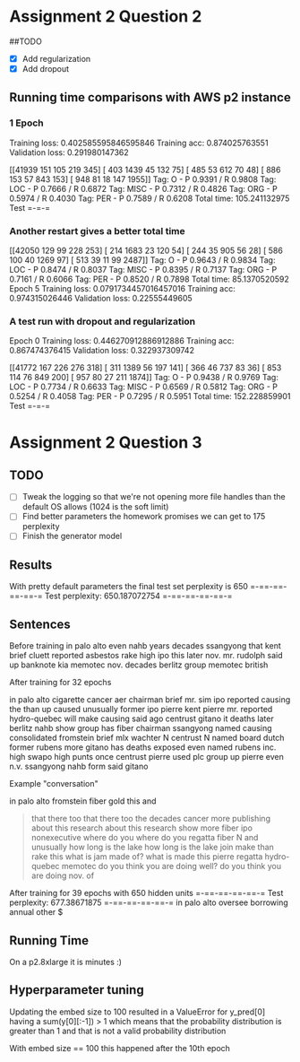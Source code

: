 # Assignment 2 Question 2
##TODO

- [x] Add regularization
- [x] Add dropout

## Running time comparisons with AWS p2 instance
### 1 Epoch
Training loss: 0.402585595846595846
Training acc: 0.874025763551
Validation loss: 0.291980147362

[[41939   151   105   219   345]
 [  403  1439    45   132    75]
 [  485    53   612    70    48]
 [  886   153    57   843   153]
 [  948    81    18   147  1955]]
Tag: O - P 0.9391 / R 0.9808
Tag: LOC - P 0.7666 / R 0.6872
Tag: MISC - P 0.7312 / R 0.4826
Tag: ORG - P 0.5974 / R 0.4030
Tag: PER - P 0.7589 / R 0.6208
Total time: 105.241132975
Test
=-=-=

### Another restart gives a better total time

[[42050   129    99   228   253]
 [  214  1683    23   120    54]
 [  244    35   905    56    28]
 [  586   100    40  1269    97]
 [  513    39    11    99  2487]]
Tag: O - P 0.9643 / R 0.9834
Tag: LOC - P 0.8474 / R 0.8037
Tag: MISC - P 0.8395 / R 0.7137
Tag: ORG - P 0.7161 / R 0.6066
Tag: PER - P 0.8520 / R 0.7898
Total time: 85.1370520592
Epoch 5
Training loss: 0.0791734457016457016
Training acc: 0.974315026446
Validation loss: 0.22555449605

### A test run with dropout and regularization
Epoch 0
Training loss: 0.446270912886912886
Training acc: 0.867474376415
Validation loss: 0.322937309742

[[41772   167   226   276   318]
 [  311  1389    56   197   141]
 [  366    46   737    83    36]
 [  853   114    76   849   200]
 [  957    80    27   211  1874]]
Tag: O - P 0.9438 / R 0.9769
Tag: LOC - P 0.7734 / R 0.6633
Tag: MISC - P 0.6569 / R 0.5812
Tag: ORG - P 0.5254 / R 0.4058
Tag: PER - P 0.7295 / R 0.5951
Total time: 152.228859901
Test
=-=-=

# Assignment 2 Question 3
## TODO
- [ ] Tweak the logging so that we're not opening more file handles than the default OS allows (1024 is the soft limit)
- [ ] Find better parameters the homework promises we can get to 175 perplexity
- [ ] Finish the generator model
## Results
With pretty default parameters the final test set perplexity is 650
=-==-==-==-==-=
Test perplexity: 650.187072754
=-==-==-==-==-=

## Sentences
Before training
<eos>
in palo alto even nahb years decades ssangyong that kent brief cluett reported asbestos rake high ipo this later nov. mr. rudolph said up banknote
 kia memotec nov. decades berlitz group memotec british <eos>

After training for 32 epochs

<eos>
in palo alto cigarette cancer aer chairman brief mr. sim ipo reported causing the than up caused unusually former ipo pierre kent pierre mr. reported hydro-quebec will make causing said ago centrust gitano it deaths later berlitz nahb show group has fiber chairman ssangyong named causing consolidated fromstein brief mlx wachter N centrust N named board dutch former rubens more gitano has deaths exposed even named rubens inc. high swapo high punts once centrust pierre used plc group up pierre even n.v. ssangyong nahb form said gitano <eos>

Example "conversation"

in palo alto fromstein fiber gold this and
> that there too
that there too the decades cancer more publishing
> about this research
about this research show more fiber ipo nonexecutive
> where do you
where do you regatta fiber N and unusually
> how long is the lake
how long is the lake join make than rake this
> what is jam made of?
what is <unk> made <unk> this pierre regatta hydro-quebec memotec
> do you think you are doing well?
do you think you are doing <unk> nov. of <eos>
> 

After training for 39 epochs with 650 hidden units
=-==-==-==-==-=
Test perplexity: 677.38671875
=-==-==-==-==-=
in palo alto oversee borrowing annual other $



## Running Time
On a p2.8xlarge it is minutes :)

## Hyperparameter tuning

Updating the embed size to 100 resulted in a ValueError for y_pred[0] having a sum(y[0][:-1]) > 1 which means that the probability distribution is greater than 1 and that is not a valid probability distribution

With embed size == 100 this happened after the 10th epoch
